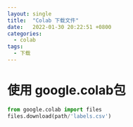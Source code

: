 ```yaml
---
layout: single
title:  "Colab 下载文件"
date:   2022-01-30 20:22:51 +0800
categories:
  - colab
tags:
  - 下载
---
```


# 使用 google.colab包
```python
from google.colab import files
files.download(path/'labels.csv')
```